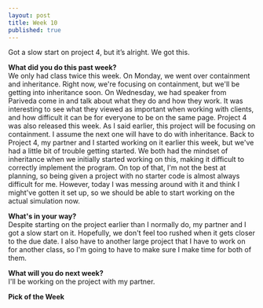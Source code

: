 ```yaml
---
layout: post
title: Week 10
published: true
---
```

Got a slow start on project 4, but it’s alright. We got this.

**What did you do this past week?**  
We only had class twice this week. On Monday, we went over containment and inheritance. Right now, we're focusing on containment, but we'll be getting into inheritance soon. On Wednesday, we had speaker from Pariveda come in and talk about what they do and how they work. It was interesting to see what they viewed as important when working with clients, and how difficult it can be for everyone to be on the same page. Project 4 was also released this week. As I said earlier, this project will be focusing on containment. I assume the next one will have to do with inheritance. Back to Project 4, my partner and I started working on it earlier this week, but we've had a little bit of trouble getting started. We both had the mindset of inheritance when we initially started working on this, making it difficult to correctly implement the program. On top of that, I'm not the best at planning, so being given a project with no starter code is almost always difficult for me. However, today I was messing around with it and think I might've gotten it set up, so we should be able to start working on the actual simulation now.

**What's in your way?**  
Despite starting on the project earlier than I normally do, my partner and I got a slow start on it. Hopefully, we don't feel too rushed when it gets closer to the due date. I also have to another large project that I have to work on for another class, so I'm going to have to make sure I make time for both of them.

**What will you do next week?**  
I'll be working on the project with my partner.

**Pick of the Week**  
